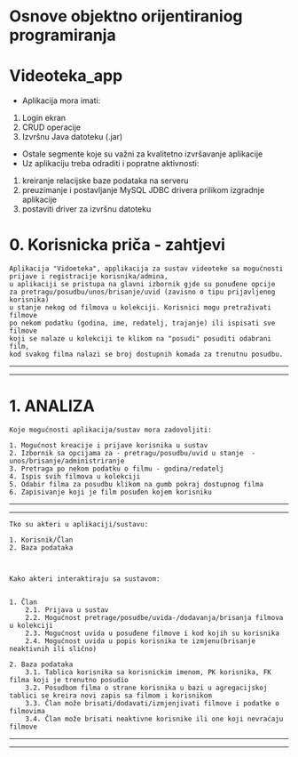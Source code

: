 # Osnove objektno orijentiraniog programiranja
# Videoteka_app

* Aplikacija mora imati:
1. Login ekran
2. CRUD operacije
3. Izvršnu Java datoteku (.jar)
* Ostale segmente koje su važni za kvalitetno izvršavanje aplikacije
* Uz aplikaciju treba odraditi i popratne aktivnosti:
1. kreiranje relacijske baze podataka na serveru
2. preuzimanje i postavljanje MySQL JDBC drivera prilikom izgradnje aplikacije
3. postaviti driver za izvršnu datoteku

# 0. Korisnicka priča - zahtjevi
    Aplikacija "Vidoeteka", applikacija za sustav videoteke sa mogućnosti prijave i registracije korisnika/admina,
    u aplikaciji se pristupa na glavni izbornik gjde su ponuđene opcije
    za pretragu/posudbu/unos/brisanje/uvid (zavisno o tipu prijavljenog korisnika)
    u stanje nekog od filmova u kolekciji. Korisnici mogu pretraživati filmove
    po nekom podatku (godina, ime, redatelj, trajanje) ili ispisati sve filmove
    koji se nalaze u kolekciji te klikom na "posudi" posuditi odabrani film,
    kod svakog filma nalazi se broj dostupnih komada za trenutnu posudbu.

----

----

# 1. ANALIZA


    Koje mogućnosti aplikacija/sustav mora zadovoljiti:

    1. Mogućnost kreacije i prijave korisnika u sustav
    2. Izbornik sa opcijama za - pretragu/posudbu/uvid u stanje  -unos/brisanje/administriranje
    3. Pretraga po nekom podatku o filmu - godina/redatelj
    4. Ispis svih filmova u kolekciji 
    5. Odabir filma za posudbu klikom na gumb pokraj dostupnog filma
    6. Zapisivanje koji je film posuđen kojem korisniku


----
----


    Tko su akteri u aplikaciji/sustavu:

    1. Korisnik/Član
    2. Baza podataka



    Kako akteri interaktiraju sa sustavom:
    

    1. Član
        2.1. Prijava u sustav
        2.2. Mogućnost pretrage/posudbe/uvida-/dodavanja/brisanja filmova u kolekciji
        2.3. Mogućnost uvida u posuđene filmove i kod kojih su korisnika
        2.4. Mogućnost uvida u popis korisnika te izmjenu(brisanje neaktivnih ili slično)

    2. Baza podataka
        3.1. Tablica korisnika sa korisnickim imenom, PK korisnika, FK filma koji je trenutno posudio
        3.2. Posudbom filma o strane korisnika u bazi u agregacijskoj tablici se kreira novi zapis sa filmom i korisnikom
        3.3. Član može brisati/dodavati/izmjenjivati filmove i podatke o filmovima
        3.4. Član može brisati neaktivne korisnike ili one koji nevraćaju filmove 

----
----
